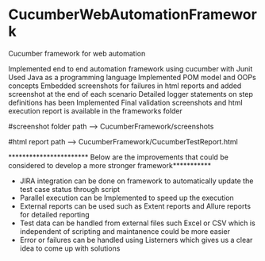 # CucumberWebAutomationFramework
Cucumber framework for web automation

Implemented end to end automation framework using cucumber with Junit
Used Java as a programming language
Implemented POM model and OOPs concepts
Embedded screenshots for failures in html reports and added screenshot at the end of each scenario
Detailed logger statements on step definitions has been Implemented
Final validation screenshots and html execution report is available in the frameworks folder

#screenshot folder path --> CucumberFramework/screenshots

#html report path --> CucumberFramework/CucumberTestReport.html


*********************** Below are the improvements that could be considered to develop a more stronger framework***********

* JIRA integration can be done on framework to automatically update the test case status through script
* Parallel execution can be Implemented to speed up the execution
* External reports can be used such as Extent reports and Allure reports for detailed reporting
* Test data can be handled from external files such Excel or CSV which is independent of scripting and maintanence could be more easier
* Error or failures can be handled using Listerners which gives us a clear idea to come up with solutions




